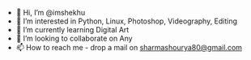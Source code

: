 - 👋 Hi, I’m @imshekhu
- 👀 I’m interested in Python, Linux, Photoshop, Videography, Editing
- 🌱 I’m currently learning Digital Art
- 💞️ I’m looking to collaborate on Any
- 📫 How to reach me - drop a mail on sharmashourya80@gmail.com

<!---
imshekhu/imshekhu is a ✨ special ✨ repository because its `README.md` (this file) appears on your GitHub profile.
You can click the Preview link to take a look at your changes.
--->
